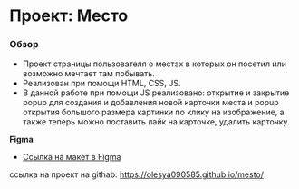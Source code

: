 # Проект: Место

### Обзор

* Проект страницы пользователя о местах в которых он посетил или возможно мечтает там побывать.
* Реализован при помощи HTML, CSS, JS.
* В данной работе при помощи JS реализовано: открытие и закрытие popup для создания и добавления новой карточки места и popup открытия большого размера картинки по клику на изображение, а также теперь можно поставить лайк на карточке, удалить карточку.

**Figma**

* [Ссылка на макет в Figma](https://www.figma.com/file/bjyvbKKJN2naO0ucURl2Z0/JavaScript.-Sprint-5?node-id=50160%3A460&t=GcL1tbIVpW6yIiHS-0)

ссылка на проект на githab: https://olesya090585.github.io/mesto/
